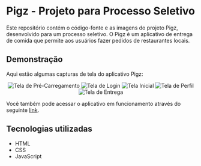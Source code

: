 # Pigz - Projeto para Processo Seletivo

Este repositório contém o código-fonte e as imagens do projeto Pigz, desenvolvido para um processo seletivo. O Pigz é um aplicativo de entrega de comida que permite aos usuários fazer pedidos de restaurantes locais.

## Demonstração

Aqui estão algumas capturas de tela do aplicativo Pigz:

<div align="center">
  <img alt="Tela de Pré-Carregamento" src="./image/Preload.png" />
  <img alt="Tela de Login" src="./image/Signin.png" />
  <img alt="Tela Inicial" src="./image/Home.png" />
  <img alt="Tela de Perfil" src="./image/Profile.png" />
  <img alt="Tela de Entrega" src="./image/delivery.png" />
</div>

Você também pode acessar o aplicativo em funcionamento através do seguinte [link](https://felipe-buch-portifolio.netlify.app/).

## Tecnologias utilizadas

- HTML
- CSS
- JavaScript


